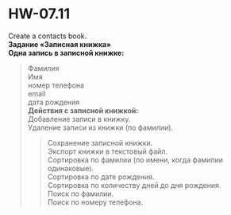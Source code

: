 # HW-07.11
Create a contacts book.</br>
<b>Задание «Записная книжка»</br>
Одна запись в записной книжке:</b>
> Фамилия</br>
> Имя</br>
> номер телефона</br>
> email</br>
> дата рождения</br>
<b>Действия с записной книжкой:</br></b>
> Добавление записи в книжку.</br>
> Удаление записи из книжки (по фамилии).</br>
> >Сохранение записной книжки.</br>
> Экспорт книжки в текстовый файл.</br>
> Сортировка по фамилии (по имени, когда фамилии одинаковые).</br>
> Сортировка по дате рождения.</br>
> Сортировка по количеству дней до дня рождения.</br>
> Поиск по фамилии.</br>
> Поиск по номеру телефона.</br>

